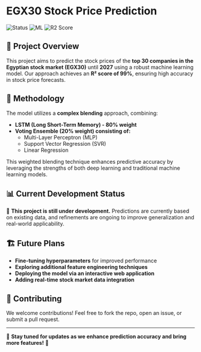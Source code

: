 # EGX30 Stock Price Prediction

![Status](https://img.shields.io/badge/Status-Under%20Development-orange)
![ML](https://img.shields.io/badge/Machine%20Learning-LSTM%2C%20Voting%20Ensemble-blue)
![R2 Score](https://img.shields.io/badge/R2%20Score-99%25-green)

## 📌 Project Overview
This project aims to predict the stock prices of the **top 30 companies in the Egyptian stock market (EGX30)** until **2027** using a robust machine learning model. Our approach achieves an **R² score of 99%**, ensuring high accuracy in stock price forecasts.

## 🔬 Methodology
The model utilizes a **complex blending** approach, combining:
- **LSTM (Long Short-Term Memory) - 80% weight**
- **Voting Ensemble (20% weight) consisting of:**
  - Multi-Layer Perceptron (MLP)
  - Support Vector Regression (SVR)
  - Linear Regression

This weighted blending technique enhances predictive accuracy by leveraging the strengths of both deep learning and traditional machine learning models.

## 📊 Current Development Status
🚧 **This project is still under development.** Predictions are currently based on existing data, and refinements are ongoing to improve generalization and real-world applicability.

## 🏗 Future Plans
- **Fine-tuning hyperparameters** for improved performance
- **Exploring additional feature engineering techniques**
- **Deploying the model via an interactive web application**
- **Adding real-time stock market data integration**

## 🤝 Contributing
We welcome contributions! Feel free to fork the repo, open an issue, or submit a pull request.

---
📢 **Stay tuned for updates as we enhance prediction accuracy and bring more features!** 🚀
